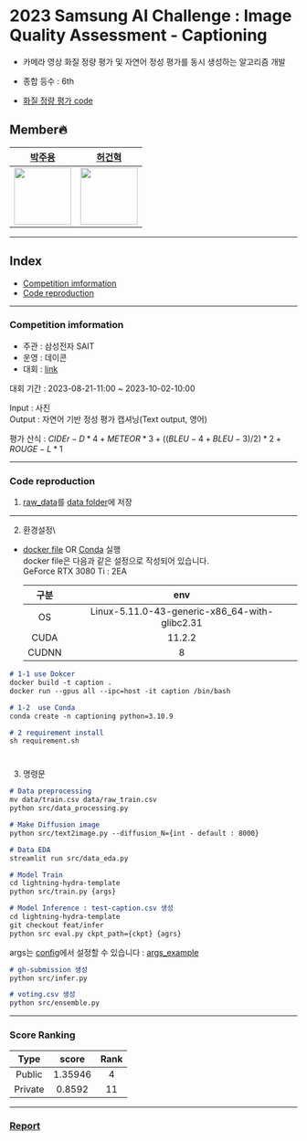 # 2023 Samsung AI Challenge : Image Quality Assessment - Captioning

- 카메라 영상 화질 정량 평가 및 자연어 정성 평가를 동시 생성하는 알고리즘 개발

- 종합 등수 : 6th
- [화질 정량 평가 code](https://github.com/lliee1/Samsung-Image-Quality-Assessment-Mos)

## Member🔥
| [박주용](https://github.com/lliee1)| [허건혁](https://github.com/GeonHyeock) |
| :-: | :-: |
| <img src="https://avatars.githubusercontent.com/lliee1" width="100"> | <img src="https://avatars.githubusercontent.com/GeonHyeock" width="100"> |
***


## Index
* [Competition imformation](#competition-imformation)
* [Code reproduction](#code-reproduction)
***

### Competition imformation

- 주관 : 삼성전자 SAIT
- 운영 : 데이콘
- 대회 : [link](https://dacon.io/competitions/official/236134/overview/description)

대회 기간 : 2023-08-21-11:00 ~ 2023-10-02-10:00

Input : 사진 \
Output : 자연어 기반 정성 평가 캡셔닝(Text output, 영어)

평가 산식 : $CIDEr-D * 4 + METEOR * 3 + ((BLEU-4 + BLEU-3) / 2) * 2 + ROUGE-L * 1$

---

### Code reproduction

1. [raw_data](https://dacon.io/competitions/official/236134/data)를 [data folder](data)에 저장 

---

2. 환경설정\
- [docker file](Dockerfile) OR [Conda]() 실행 \
docker file은 다음과 같은 설정으로 작성되어 있습니다. \
GeForce RTX 3080 Ti : 2EA

    |구분|env|
    |:---:|:---:|
    |OS|Linux-5.11.0-43-generic-x86_64-with-glibc2.31|
    |CUDA|11.2.2|
    |CUDNN|8|

~~~md
# 1-1 use Dokcer
docker build -t caption .
docker run --gpus all --ipc=host -it caption /bin/bash

# 1-2  use Conda
conda create -n captioning python=3.10.9
~~~

~~~md
# 2 requirement install
sh requirement.sh
~~~

# 
3. 명령문

~~~md
# Data preprocessing
mv data/train.csv data/raw_train.csv
python src/data_processing.py 

# Make Diffusion image
python src/text2image.py --diffusion_N={int - default : 8000}

# Data EDA
streamlit run src/data_eda.py
~~~


~~~md
# Model Train
cd lightning-hydra-template
python src/train.py {args}

# Model Inference : test-caption.csv 생성
cd lightning-hydra-template
git checkout feat/infer
python src eval.py ckpt_path={ckpt} {agrs}
~~~
args는 [config](lightning-hydra-template/configs)에서 설정할 수 있습니다 : [args_example](Reproduct.lua)

~~~md
# gh-submission 생성
python src/infer.py

# voting.csv 생성
python src/ensemble.py
~~~


---
### Score Ranking
|Type|score|Rank|
| :---: | :---: | :---: |
| Public | 1.35946 | 4 |
| Private | 0.8592 | 11 |
---


### [Report](Report.pdf)
